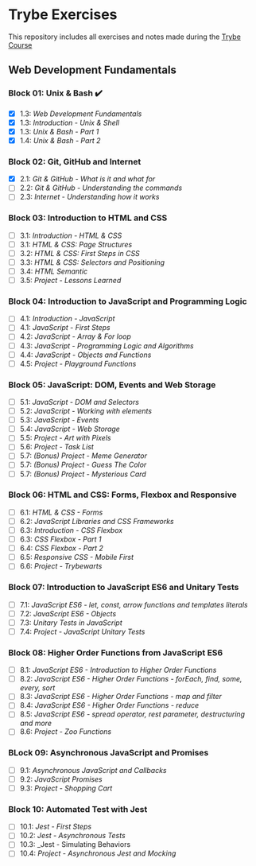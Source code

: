 # Trybe Exercises

This repository includes all exercises and notes made during the [Trybe Course](https://www.betrybe.com/)

## Web Development Fundamentals

### Block 01: Unix & Bash ✔️

- [X] 1.3: _Web Development Fundamentals_
- [X] 1.3: _Introduction - Unix & Shell_
- [X] 1.3: _Unix & Bash - Part 1_
- [X] 1.4: _Unix & Bash - Part 2_

### Block 02: Git, GitHub and Internet

- [X] 2.1: _Git & GitHub - What is it and what for_
- [ ] 2.2: _Git & GitHub - Understanding the commands_
- [ ] 2.3: _Internet - Understanding how it works_

### Block 03: Introduction to HTML and CSS

- [ ] 3.1: _Introduction - HTML & CSS_
- [ ] 3.1: _HTML & CSS: Page Structures_
- [ ] 3.2: _HTML & CSS: First Steps in CSS_
- [ ] 3.3: _HTML & CSS: Selectors and Positioning_
- [ ] 3.4: _HTML Semantic_
- [ ] 3.5: _Project - Lessons Learned_

### Block 04: Introduction to JavaScript and Programming Logic

- [ ] 4.1: _Introduction - JavaScript_
- [ ] 4.1: _JavaScript - First Steps_
- [ ] 4.2: _JavaScript - Array & For loop_
- [ ] 4.3: _JavaScript - Programming Logic and Algorithms_
- [ ] 4.4: _JavaScript - Objects and Functions_
- [ ] 4.5: _Project - Playground Functions_

### Block 05: JavaScript: DOM, Events and Web Storage

- [ ] 5.1: _JavaScript - DOM and Selectors_
- [ ] 5.2: _JavaScript - Working with elements_
- [ ] 5.3: _JavaScript - Events_
- [ ] 5.4: _JavaScript - Web Storage_
- [ ] 5.5: _Project - Art with Pixels_
- [ ] 5.6: _Project - Task List_
- [ ] 5.7: _(Bonus) Project - Meme Generator_
- [ ] 5.7: _(Bonus) Project - Guess The Color_
- [ ] 5.7: _(Bonus) Project - Mysterious Card_

### Block 06: HTML and CSS: Forms, Flexbox and Responsive

- [ ] 6.1: _HTML & CSS - Forms_
- [ ] 6.2: _JavaScript Libraries and CSS Frameworks_
- [ ] 6.3: _Introduction - CSS Flexbox_
- [ ] 6.3: _CSS Flexbox - Part 1_
- [ ] 6.4: _CSS Flexbox - Part 2_
- [ ] 6.5: _Responsive CSS - Mobile First_
- [ ] 6.6: _Project - Trybewarts_

### Block 07: Introduction to JavaScript ES6 and Unitary Tests

- [ ] 7.1: _JavaScript ES6 - let, const, arrow functions and templates literals_
- [ ] 7.2: _JavaScript ES6 - Objects_
- [ ] 7.3: _Unitary Tests in JavaScript_
- [ ] 7.4: _Project - JavaScript Unitary Tests_

### Block 08: Higher Order Functions from JavaScript ES6

- [ ] 8.1: _JavaScript ES6 - Introduction to Higher Order Functions_
- [ ] 8.2: _JavaScript ES6 - Higher Order Functions - forEach, find, some, every, sort_
- [ ] 8.3: _JavaScript ES6 - Higher Order Functions - map and filter_
- [ ] 8.4: _JavaScript ES6 - Higher Order Functions - reduce_
- [ ] 8.5: _JavaScript ES6 - spread operator, rest parameter, destructuring and more_
- [ ] 8.6: _Project - Zoo Functions_

### BLock 09: Asynchronous JavaScript and Promises

- [ ] 9.1: _Asynchronous JavaScript and Callbacks_
- [ ] 9.2: _JavaScript Promises_
- [ ] 9.3: _Project - Shopping Cart_

### Block 10: Automated Test with Jest

- [ ] 10.1: _Jest - First Steps_
- [ ] 10.2: _Jest - Asynchronous Tests_
- [ ] 10.3: _Jest - Simulating Behaviors
- [ ] 10.4: _Project - Asynchronous Jest and Mocking_
